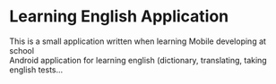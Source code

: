 # Learning English Application
This is a small application written when learning Mobile developing at school <br>
Android application for learning english (dictionary, translating, taking english tests...
